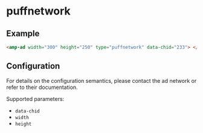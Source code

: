 <!---
Copyright 2019 The AMP HTML Authors. All Rights Reserved.

Licensed under the Apache License, Version 2.0 (the "License");
you may not use this file except in compliance with the License.
You may obtain a copy of the License at

  http://www.apache.org/licenses/LICENSE-2.0

Unless required by applicable law or agreed to in writing, software
distributed under the License is distributed on an "AS-IS" BASIS,
WITHOUT WARRANTIES OR CONDITIONS OF ANY KIND, either express or implied.
See the License for the specific language governing permissions and
limitations under the License.
-->

# puffnetwork

## Example

```html
<amp-ad width="300" height="250" type="puffnetwork" data-chid="233"> </amp-ad>
```

## Configuration

For details on the configuration semantics, please contact the ad network or
refer to their documentation.

Supported parameters:

- `data-chid`
- `width`
- `height`
